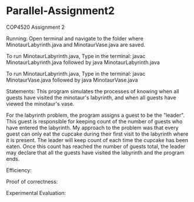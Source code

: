 # Parallel-Assignment2
COP4520 Assignment 2 

Running:
Open terminal and navigate to the folder where MinotaurLabyrinth.java and MinotaurVase.java are saved.

To run MinotaurLabyrinth.java, Type in the terminal:
javac MinotaurLabyrinth.java
followed by
java MinotaurLabyrinth.java


To run MinotaurLabyrinth.java, Type in the terminal:
javac MinotaurVase.java
followed by
java MinotaurVase.java

Statements:
This program simulates the processes of knowing when all guests have visited the minotaur's labyrinth, and when all guests have viewed the minotaur's vase. 

For the labyrinth problem, the program assigns a guest to be the "leader". This guest is responsible for keeping count of the number of guests who have entered the labyrinth. My approach to the problem was that every guest can only eat the cupcake during their first visit to the labyrinth where it is present. The leader will keep count of each time the cupcake has been eaten. Once this count has reached the number of guests total, the leader may declare that all the guests have visited the labyrinth and the program ends. 

Efficiency:

Proof of correctness:

Experimental Evaluation: 
